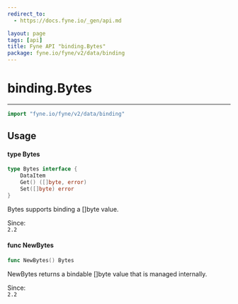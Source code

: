 ```yaml
---
redirect_to:
  - https://docs.fyne.io/_gen/api.md

layout: page
tags: [api]
title: Fyne API "binding.Bytes"
package: fyne.io/fyne/v2/data/binding
---
```

# binding.Bytes
---
```go
import "fyne.io/fyne/v2/data/binding"
```

## Usage

#### type Bytes

```go
type Bytes interface {
	DataItem
	Get() ([]byte, error)
	Set([]byte) error
}
```

Bytes supports binding a []byte value.


<div class="since">Since: <code>
2.2</code></div>

#### func  NewBytes

```go
func NewBytes() Bytes
```
NewBytes returns a bindable []byte value that is managed internally.


<div class="since">Since: <code>
2.2</code></div>
